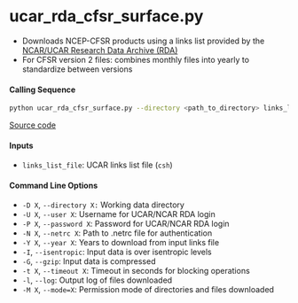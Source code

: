 ucar_rda_cfsr_surface.py
========================

- Downloads NCEP-CFSR products using a links list provided by the [NCAR/UCAR Research Data Archive (RDA)](https://rda.ucar.edu/)
- For CFSR version 2 files: combines monthly files into yearly to standardize between versions

#### Calling Sequence
```bash
python ucar_rda_cfsr_surface.py --directory <path_to_directory> links_list_file
```
[Source code](https://github.com/tsutterley/model-harmonics/blob/main/reanalysis/ucar_rda_cfsr_surface.py)

#### Inputs
- `links_list_file`: UCAR links list file (`csh`)

#### Command Line Options
- `-D X`, `--directory X:` Working data directory
- `-U X`, `--user X`: Username for UCAR/NCAR RDA login
- `-P X`, `--password X`: Password for UCAR/NCAR RDA login
- `-N X`, `--netrc X`: Path to .netrc file for authentication
- `-Y X`, `--year X`: Years to download from input links file
- `-I`, `--isentropic`: Input data is over isentropic levels
- `-G`, `--gzip`: Input data is compressed
- `-t X`, `--timeout X`: Timeout in seconds for blocking operations
- `-l`, `--log`: Output log of files downloaded
- `-M X`, `--mode=X`: Permission mode of directories and files downloaded
